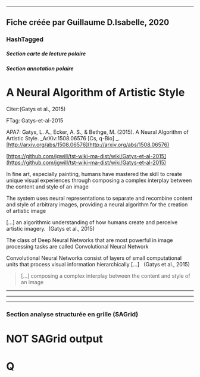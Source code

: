 
----
Fiche créée par Guillaume D.Isabelle, 2020 
---- 

### HashTagged 


##### Section carte de lecture polaire
##### Section annotation polaire
A Neural Algorithm of Artistic Style
====================================



Citer:(Gatys et al., 2015)

FTag: Gatys-et-al-2015

APA7: Gatys, L. A., Ecker, A. S., & Bethge, M. (2015). A Neural Algorithm of Artistic Style. _ArXiv:1508.06576 [Cs, q-Bio] _. [http://arxiv.org/abs/1508.06576](http://arxiv.org/abs/1508.06576) [](http://arxiv.org/abs/1508.06576)

  

 [https://github.com/jgwill/tst-wiki-ma-dist/wiki/Gatys-et-al-2015](https://github.com/jgwill/tst-wiki-ma-dist/wiki/Gatys-et-al-2015)



In fine art, especially painting, humans have mastered the skill to create unique visual experiences through composing a complex interplay between the content and style of an image



The system uses neural representations to separate and recombine content and style of arbitrary images, providing a neural algorithm for the creation of artistic image



 [...] an algorithmic understanding of how humans create and perceive artistic imagery.  (Gatys et al., 2015)



The class of Deep Neural Networks that are most powerful in image processing tasks are called Convolutional Neural Network



Convolutional Neural Networks consist of layers of small computational units that process visual information hierarchically [...]   (Gatys et al., 2015)



> [...] composing a complex interplay between the content and style of an image
---------------------------------------------------------------------------------






----

----



### Section analyse structurée en grille (SAGrid)


# NOT SAGrid output

# Q

